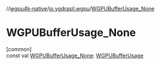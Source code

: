 //[wgpu4k-native](../../index.md)/[io.ygdrasil.wgpu](index.md)/[WGPUBufferUsage_None](-w-g-p-u-buffer-usage_-none.md)

# WGPUBufferUsage_None

[common]\
const val [WGPUBufferUsage_None](-w-g-p-u-buffer-usage_-none.md): [WGPUBufferUsage](-w-g-p-u-buffer-usage/index.md)